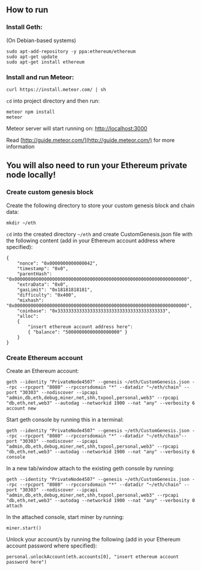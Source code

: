 ## How to run

### Install Geth:

(On Debian-based systems)

```
sudo apt-add-repository -y ppa:ethereum/ethereum
sudo apt-get update
sudo apt-get install ethereum
```


### Install and run Meteor:

```
curl https://install.meteor.com/ | sh
```

`cd` into project directory and then run:

```
meteor npm install
meteor
```

Meteor server will start running on: [http://localhost:3000](http://localhost:3000)

Read [http://guide.meteor.com/](http://guide.meteor.com/) for more information

## You will also need to run your Ethereum private node locally!

### Create custom genesis block

Create the following directory to store your custom genesis block and chain data:

```
mkdir ~/eth
```

`cd` into the created directory `~/eth` and create CustomGenesis.json file with the following content (add in your Ethereum account address where specified):

```
{
    "nonce": "0x0000000000000042",
    "timestamp": "0x0",
    "parentHash": "0x0000000000000000000000000000000000000000000000000000000000000000",
    "extraData": "0x0",
    "gasLimit": "0x18181818181",
    "difficulty": "0x400",
    "mixhash": "0x0000000000000000000000000000000000000000000000000000000000000000",
    "coinbase": "0x3333333333333333333333333333333333333333",
    "alloc":
    {
        "insert ethereum account address here":
        { "balance": "50000000000000000000" }
    }
}
```

### Create Ethereum account

Create an Ethereum account:

```
geth --identity "PrivateNode4507" --genesis ~/eth/CustomGenesis.json --rpc --rpcport "8080" --rpccorsdomain "*" --datadir "~/eth/chain" --port "30303" --nodiscover --ipcapi "admin,db,eth,debug,miner,net,shh,txpool,personal,web3" --rpcapi "db,eth,net,web3" --autodag --networkid 1900 --nat "any" --verbosity 6 account new
```

Start geth console by running this in a terminal:

```
geth --identity "PrivateNode4507" --genesis ~/eth/CustomGenesis.json --rpc --rpcport "8080" --rpccorsdomain "*" --datadir "~/eth/chain"--port "30303" --nodiscover --ipcapi "admin,db,eth,debug,miner,net,shh,txpool,personal,web3" --rpcapi "db,eth,net,web3" --autodag --networkid 1900 --nat "any" --verbosity 6 console
```

In a new tab/window attach to the existing geth console by running:

```
geth --identity "PrivateNode4507" --genesis ~/eth/CustomGenesis.json --rpc --rpcport "8080" --rpccorsdomain "*" --datadir "~/eth/chain" --port "30303" --nodiscover --ipcapi "admin,db,eth,debug,miner,net,shh,txpool,personal,web3" --rpcapi "db,eth,net,web3" --autodag --networkid 1900 --nat "any" --verbosity 0 attach
```

In the attached console, start miner by running:

```
miner.start()
```

Unlock your account/s by running the following (add in your Ethereum account password where specified):

```
personal.unlockAccount(eth.accounts[0], "insert ethereum account password here")
```
